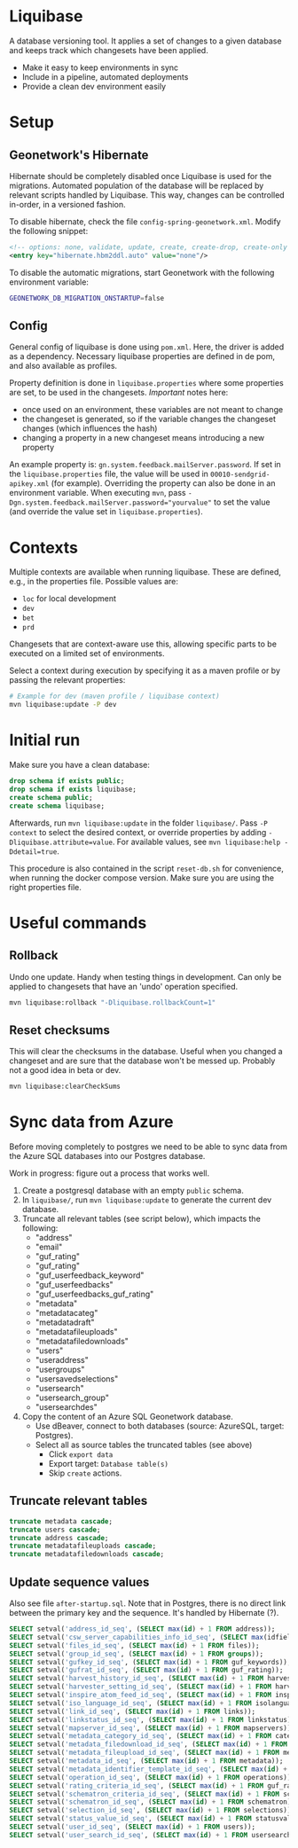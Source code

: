 # Liquibase

A database versioning tool. It applies a set of changes to a given database and keeps track which changesets have been applied.

- Make it easy to keep environments in sync
- Include in a pipeline, automated deployments
- Provide a clean dev environment easily


# Setup

## Geonetwork's Hibernate
Hibernate should be completely disabled once Liquibase is used for the migrations. Automated population of the database will be replaced by relevant scripts handled by Liquibase. This way, changes can be controlled in-order, in a versioned fashion.

To disable hibernate, check the file `config-spring-geonetwork.xml`. Modify the following snippet:
```xml
<!-- options: none, validate, update, create, create-drop, create-only -->
<entry key="hibernate.hbm2ddl.auto" value="none"/>
```

To disable the automatic migrations, start Geonetwork with the following environment variable:
```bash
GEONETWORK_DB_MIGRATION_ONSTARTUP=false
```

## Config
General config of liquibase is done using `pom.xml`. Here, the driver is added as a dependency. Necessary liquibase properties
are defined in de pom, and also available as profiles.

Property definition is done in `liquibase.properties` where some properties are set, to be used in the changesets.
*Important* notes here:
- once used on an environment, these variables are not meant to change
- the changeset is generated, so if the variable changes the changeset changes (which influences the hash)
- changing a property in a new changeset means introducing a new property

An example property is: `gn.system.feedback.mailServer.password`. If set in the `liquibase.properties` file, the value
will be used in `00010-sendgrid-apikey.xml` (for example). Overriding the property can also be done in an environment variable.
When executing `mvn`, pass `-Dgn.system.feedback.mailServer.password="yourvalue"` to set the value (and override the
value set in `liquibase.properties`).


# Contexts

Multiple contexts are available when running liquibase. These are defined, e.g., in the properties file. Possible values are:
- `loc` for local development
- `dev`
- `bet`
- `prd`

Changesets that are context-aware use this, allowing specific parts to be executed on a limited set of environments.

Select a context during execution by specifying it as a maven profile or by passing the relevant properties:

```bash
# Example for dev (maven profile / liquibase context)
mvn liquibase:update -P dev
```


# Initial run

Make sure you have a clean database:

```sql
drop schema if exists public;
drop schema if exists liquibase;
create schema public;
create schema liquibase;
```

Afterwards, run `mvn liquibase:update` in the folder `liquibase/`. Pass `-P context` to select the desired context, or override
properties by adding `-Dliquibase.attribute=value`. For available values, see `mvn liquibase:help -Ddetail=true`.

This procedure is also contained in the script `reset-db.sh` for convenience, when running the docker compose version. Make sure you are using the right properties file. 



# Useful commands 

## Rollback
Undo one update. Handy when testing things in development. Can only be applied to changesets that have an 'undo' operation specified.
```bash
mvn liquibase:rollback "-Dliquibase.rollbackCount=1"
```

## Reset checksums
This will clear the checksums in the database. Useful when you changed a changeset and are sure that the database won't be messed up.
Probably not a good idea in beta or dev.
```bash
mvn liquibase:clearCheckSums
```


# Sync data from Azure

Before moving completely to postgres we need to be able to sync data from the Azure SQL databases into our Postgres database.

Work in progress: figure out a process that works well.

1. Create a postgresql database with an empty `public` schema.
2. In `liquibase/`, run `mvn liquibase:update` to generate the current dev database.
3. Truncate all relevant tables (see script below), which impacts the following:
    - "address" 
    - "email"
    - "guf_rating"
    - "guf_rating"
    - "guf_userfeedback_keyword"
    - "guf_userfeedbacks"
    - "guf_userfeedbacks_guf_rating"
    - "metadata"
    - "metadatacateg"
    - "metadatadraft"
    - "metadatafileuploads"
    - "metadatafiledownloads"
    - "users"
    - "useraddress"
    - "usergroups"
    - "usersavedselections"
    - "usersearch"
    - "usersearch_group"
    - "usersearchdes"
5. Copy the content of an Azure SQL Geonetwork database.
   - Use dBeaver, connect to both databases (source: AzureSQL, target: Postgres).  
   - Select all as source tables the truncated tables (see above)
     - Click `export data`
     - Export target: `Database table(s)`
     - Skip `create` actions. 

## Truncate relevant tables

```sql
truncate metadata cascade;
truncate users cascade;
truncate address cascade;
truncate metadatafileuploads cascade;
truncate metadatafiledownloads cascade;
```

## Update sequence values
Also see file `after-startup.sql`.
Note that in Postgres, there is no direct link between the primary key and the sequence. It's handled by Hibernate (?).

```sql
SELECT setval('address_id_seq', (SELECT max(id) + 1 FROM address));
SELECT setval('csw_server_capabilities_info_id_seq', (SELECT max(idfield) FROM cswservercapabilitiesinfo));
SELECT setval('files_id_seq', (SELECT max(id) + 1 FROM files));
SELECT setval('group_id_seq', (SELECT max(id) + 1 FROM groups));
SELECT setval('gufkey_id_seq', (SELECT max(id) + 1 FROM guf_keywords));
SELECT setval('gufrat_id_seq', (SELECT max(id) + 1 FROM guf_rating));
SELECT setval('harvest_history_id_seq', (SELECT max(id) + 1 FROM harvesthistory));
SELECT setval('harvester_setting_id_seq', (SELECT max(id) + 1 FROM harvestersettings));
SELECT setval('inspire_atom_feed_id_seq', (SELECT max(id) + 1 FROM inspireatomfeed));
SELECT setval('iso_language_id_seq', (SELECT max(id) + 1 FROM isolanguages));
SELECT setval('link_id_seq', (SELECT max(id) + 1 FROM links));
SELECT setval('linkstatus_id_seq', (SELECT max(id) + 1 FROM linkstatus));
SELECT setval('mapserver_id_seq', (SELECT max(id) + 1 FROM mapservers));
SELECT setval('metadata_category_id_seq', (SELECT max(id) + 1 FROM categories));
SELECT setval('metadata_filedownload_id_seq', (SELECT max(id) + 1 FROM metadatafiledownloads));
SELECT setval('metadata_fileupload_id_seq', (SELECT max(id) + 1 FROM metadatafileuploads));
SELECT setval('metadata_id_seq', (SELECT max(id) + 1 FROM metadata));
SELECT setval('metadata_identifier_template_id_seq', (SELECT max(id) + 1 FROM metadataidentifiertemplate));
SELECT setval('operation_id_seq', (SELECT max(id) + 1 FROM operations));
SELECT setval('rating_criteria_id_seq', (SELECT max(id) + 1 FROM guf_ratingcriteria));
SELECT setval('schematron_criteria_id_seq', (SELECT max(id) + 1 FROM schematroncriteria));
SELECT setval('schematron_id_seq', (SELECT max(id) + 1 FROM schematron));
SELECT setval('selection_id_seq', (SELECT max(id) + 1 FROM selections));
SELECT setval('status_value_id_seq', (SELECT max(id) + 1 FROM statusvalues));
SELECT setval('user_id_seq', (SELECT max(id) + 1 FROM users));
SELECT setval('user_search_id_seq', (SELECT max(id) + 1 FROM usersearch));
```
